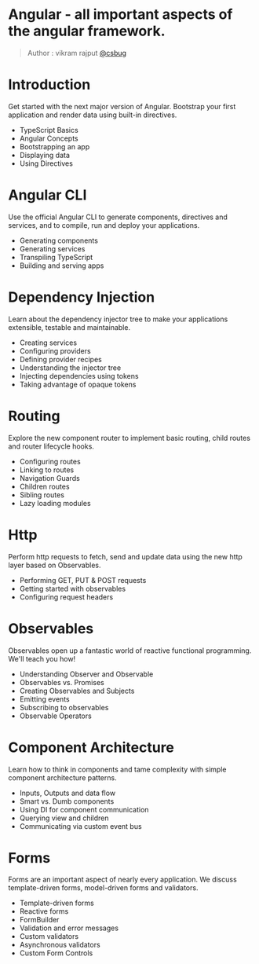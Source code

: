 # Angular -  all important aspects of the angular framework.
> Author : vikram rajput [@csbug](www.twitter.com/csbug)

# Introduction
Get started with the next major version of Angular. Bootstrap your first application and render data using built-in directives.
  
- TypeScript Basics
- Angular Concepts
- Bootstrapping an app
- Displaying data
- Using Directives

# Angular CLI
Use the official Angular CLI to generate components, directives and services, and to compile, run and deploy your applications.

- Generating components
- Generating services
- Transpiling TypeScript
- Building and serving apps

# Dependency Injection
Learn about the dependency injector tree to make your applications extensible, testable and maintainable.

- Creating services
- Configuring providers
- Defining provider recipes
- Understanding the injector tree
- Injecting dependencies using tokens
- Taking advantage of opaque tokens

# Routing
Explore the new component router to implement basic routing, child routes and router lifecycle hooks.

- Configuring routes
- Linking to routes
- Navigation Guards
- Children routes
- Sibling routes
- Lazy loading modules

# Http
Perform http requests to fetch, send and update data using the new http layer based on Observables.

- Performing GET, PUT & POST requests
- Getting started with observables
- Configuring request headers

# Observables
Observables open up a fantastic world of reactive functional programming. We'll teach you how!

- Understanding Observer and Observable
- Observables vs. Promises
- Creating Observables and Subjects
- Emitting events
- Subscribing to observables
- Observable Operators

# Component Architecture
Learn how to think in components and tame complexity with simple component architecture patterns.

- Inputs, Outputs and data flow
- Smart vs. Dumb components
- Using DI for component communication
- Querying view and children
- Communicating via custom event bus

# Forms
Forms are an important aspect of nearly every application. We discuss template-driven forms, model-driven forms and validators.

- Template-driven forms
- Reactive forms
- FormBuilder
- Validation and error messages
- Custom validators
- Asynchronous validators
- Custom Form Controls
